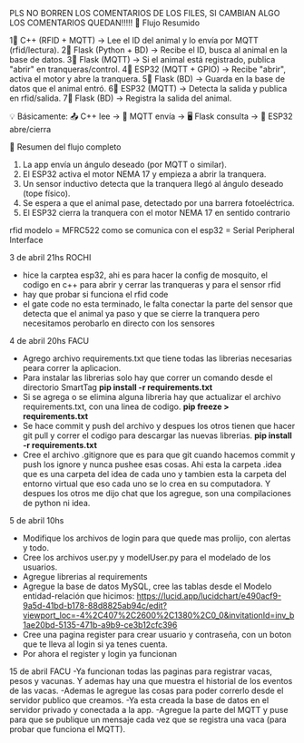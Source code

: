 PLS NO BORREN LOS COMENTARIOS DE LOS FILES, SI CAMBIAN ALGO LOS COMENTARIOS QUEDAN!!!!!
📌 Flujo Resumido

1⃣ C++ (RFID + MQTT) → Lee el ID del animal y lo envía por MQTT (rfid/lectura).
2⃣ Flask (Python + BD) → Recibe el ID, busca al animal en la base de datos.
3⃣ Flask (MQTT) → Si el animal está registrado, publica "abrir" en tranqueras/control.
4⃣ ESP32 (MQTT + GPIO) → Recibe "abrir", activa el motor y abre la tranquera.
5⃣ Flask (BD) → Guarda en la base de datos que el animal entró.
6⃣ ESP32 (MQTT) → Detecta la salida y publica en rfid/salida.
7⃣ Flask (BD) → Registra la salida del animal.

💡 Básicamente:
📤 C++ lee → 📡 MQTT envía → 🖥 Flask consulta → 🚪 ESP32 abre/cierra

🧠 Resumen del flujo completo
1.	La app envía un ángulo deseado (por MQTT o similar).
2.	El ESP32 activa el motor NEMA 17 y empieza a abrir la tranquera.
3.	Un sensor inductivo detecta que la tranquera llegó al ángulo deseado (tope físico).
4.	Se espera a que el animal pase, detectado por una barrera fotoeléctrica.
5.	El ESP32 cierra la tranquera con el motor NEMA 17 en sentido contrario

rfid 
    modelo = MFRC522
    como se comunica con el esp32 = Serial Peripheral Interface 


3 de abril 21hs ROCHI
- hice la carptea esp32, ahi es para hacer la config de mosquito, el codigo en c++ 
para abrir y cerrar las tranqueras y para el sensor rfid
- hay que probar si funciona el rfid code
- el gate code no esta terminado, le falta conectar la parte del sensor que detecta que 
el animal ya paso y que se cierre la tranquera pero necesitamos perobarlo en directo con 
los sensores 

4 de abril 20hs FACU
- Agrego archivo requirements.txt que tiene todas las librerias necesarias peara correr 
la aplicacion. 
- Para instalar las librerias solo hay que correr un comando desde el directorio SmartTag
    **pip install -r requirements.txt**
- Si se agrega o se elimina alguna libreria hay que actualizar el archivo requirements.txt, 
con una linea de codigo. **pip freeze > requirements.txt** 
- Se hace commit y push del archivo y despues los otros tienen que hacer git pull y correr 
el codigo para descargar las nuevas librerias. **pip install -r requirements.txt**
- Cree el archivo .gitignore que es para que git cuando hacemos commit y push los ignore y 
nunca pushee esas cosas. Ahi esta la carpeta .idea que es una carpeta del idea de cada uno 
y tambien esta la carpeta del entorno virtual que eso cada uno se lo crea en su computadora.
Y despues los otros me dijo chat que los agregue, son una compilaciones de python ni idea.

5 de abril 10hs
- Modifique los archivos de login para que quede mas prolijo, con alertas y todo.
- Cree los archivos user.py y modelUser.py para el modelado de los usuarios.
- Agregue librerias al requirements
- Agregue la base de datos MySQL, cree las tablas desde el Modelo entidad-relación que hicimos: 
https://lucid.app/lucidchart/e490acf9-9a5d-41bd-b178-88d8825ab94c/edit?viewport_loc=-4%2C407%2C2600%2C1380%2C0_0&invitationId=inv_b1ae20bd-5135-471b-a9b9-ce3b12cfc396 
- Cree una pagina register para crear usuario y contraseña, con un boton que te lleva al login si 
ya tenes cuenta.
- Por ahora el register y login ya funcionan


15 de abril FACU
-Ya funcionan todas las paginas para registrar vacas, pesos y vacunas. Y ademas hay una que muestra el historial de los eventos de las vacas.
-Ademas le agregue las cosas para poder correrlo desde el servidor publico que creamos. 
-Ya esta creada la base de datos en el servidor privado y conectada a la app. 
-Agregue la parte del MQTT y puse para que se publique un mensaje cada vez que se registra una vaca (para probar que
funciona el MQTT).

 